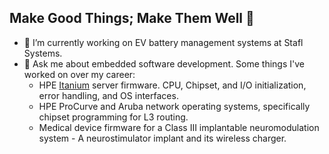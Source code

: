 ## Make Good Things; Make Them Well 👋
- 🔭 I’m currently working on EV battery management systems at Stafl Systems.
- 💬 Ask me about embedded software development. Some things I've worked on over my career:
  - HPE [Itanium](https://en.wikipedia.org/wiki/Itanium) server firmware. CPU, Chipset, and I/O initialization, error handling, and OS interfaces.
  - HPE ProCurve and Aruba network operating systems, specifically chipset programming for L3 routing.
  - Medical device firmware for a Class III implantable neuromodulation system - A neurostimulator implant and its wireless charger.

<!--
**nehalkpatel/nehalkpatel** is a ✨ _special_ ✨ repository because its `README.md` (this file) appears on your GitHub profile.

Here are some ideas to get you started:

- 🌱 I’m currently learning ...
- 👯 I’m looking to collaborate on ...
- 🤔 I’m looking for help with ...
- 💬 Ask me about ...
- 📫 How to reach me: ...
- 😄 Pronouns: ...
- ⚡ Fun fact: ...
-->
